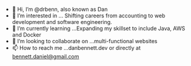 - 👋 Hi, I’m @drbenn, also known as Dan
- 👀 I’m interested in ... Shifting careers from accounting to web development and software engineering.
- 🌱 I’m currently learning ...Expanding my skillset to include Java, AWS and Docker
- 💞️ I’m looking to collaborate on ...multi-functional websites
- 📫 How to reach me ...danbennett.dev or directly at bennett.daniel@gmail.com


